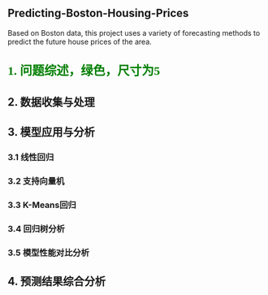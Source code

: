 ## Predicting-Boston-Housing-Prices
Based on Boston data, this project uses a variety of forecasting methods to predict the future house prices of the area.
## <font face="黑体" color=green size=5>1. 问题综述，绿色，尺寸为5</font>

## 2. 数据收集与处理

## 3. 模型应用与分析
### 3.1 线性回归

### 3.2 支持向量机

### 3.3 K-Means回归

### 3.4 回归树分析

### 3.5 模型性能对比分析

## 4. 预测结果综合分析

